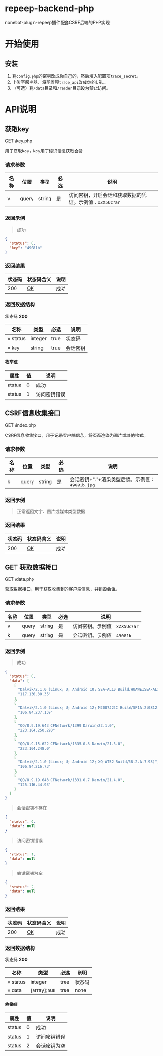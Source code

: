 # repeep-backend-php
nonebot-plugin-repeep插件配套CSRF后端的PHP实现

# 开始使用

## 安装

1. 将`config.php`的密钥改成你自己的，然后填入配置项`trace_secret`。
2. 上传至服务器，将配置项`trace_api`改成你的URL。
3. （可选）将`/data`目录和`/render`目录设为禁止访问。

# API说明

## 获取key

GET /key.php

用于获取key，key用于标识信息获取会话

### 请求参数

| 名称 | 位置  | 类型   | 必选 | 说明                                                    |
| ---- | ----- | ------ | ---- | ------------------------------------------------------- |
| v    | query | string | 是   | 访问密钥，开启会话和获取数据的凭证。示例值：`xZX5Uc7ar` |

### 返回示例

> 成功

```json
{
  "status": 0,
  "key": "49081b"
}
```

### 返回结果

| 状态码 | 状态码含义                                              | 说明 |
| ------ | ------------------------------------------------------- | ---- |
| 200    | [OK](https://tools.ietf.org/html/rfc7231#section-6.3.1) | 成功 |

### 返回数据结构

状态码 **200**

| 名称     | 类型    | 必选 | 说明     |
| -------- | ------- | ---- | -------- |
| » status | integer | true | 状态码   |
| » key    | string  | true | 会话密钥 |

#### 枚举值

| 属性   | 值   | 说明         |
| ------ | ---- | ------------ |
| status | 0    | 成功         |
| status | 1    | 访问密钥错误 |

## CSRF信息收集接口

GET /index.php

CSRF信息收集接口，用于记录客户端信息，将页面渲染为图片或其他格式。

### 请求参数

| 名称 | 位置  | 类型   | 必选 | 说明                                            |
| ---- | ----- | ------ | ---- | ----------------------------------------------- |
| k    | query | string | 是   | 会话密钥+"."+渲染类型后缀。示例值：`49081b.jpg` |

### 返回示例

> 正常返回文字、图片或媒体类型数据

### 返回结果

| 状态码 | 状态码含义                                              | 说明 |
| ------ | ------------------------------------------------------- | ---- |
| 200    | [OK](https://tools.ietf.org/html/rfc7231#section-6.3.1) | 成功 |

## GET 获取数据接口

GET /data.php

获取数据接口，用于获取收集到的客户端信息，并销毁会话。

### 请求参数

| 名称 | 位置  | 类型   | 必选 | 说明                          |
| ---- | ----- | ------ | ---- | ----------------------------- |
| v    | query | string | 是   | 访问密钥。示例值：`xZX5Uc7ar` |
| k    | query | string | 是   | 会话密钥。示例值：`49081b`    |

### 返回示例

> 成功

```json
{
  "status": 0,
  "data": [
    [
      "Dalvik/2.1.0 (Linux; U; Android 10; SEA-AL10 Build/HUAWEISEA-AL10)",
      "117.136.30.35"
    ],
    [
      "Dalvik/2.1.0 (Linux; U; Android 12; M2007J22C Build/SP1A.210812.016)",
      "106.84.237.139"
    ],
    [
      "QQ/8.9.19.643 CFNetwork/1399 Darwin/22.1.0",
      "223.104.250.220"
    ],
    [
      "QQ/8.9.15.622 CFNetwork/1335.0.3 Darwin/21.6.0",
      "223.104.248.0"
    ],
    [
      "Dalvik/2.1.0 (Linux; U; Android 12; XQ-AT52 Build/58.2.A.7.93)",
      "106.84.216.73"
    ],
    [
      "QQ/8.9.19.643 CFNetwork/1331.0.7 Darwin/21.4.0",
      "125.116.44.93"
    ]
  ]
}
```

> 会话密钥不存在

```json
{
  "status": 0,
  "data": null
}
```

> 访问密钥错误

```json
{
  "status": 1,
  "data": null
}
```

> 会话密钥为空

```json
{
  "status": 2,
  "data": null
}
```

### 返回结果

| 状态码 | 状态码含义                                              | 说明 |
| ------ | ------------------------------------------------------- | ---- |
| 200    | [OK](https://tools.ietf.org/html/rfc7231#section-6.3.1) | 成功 |

### 返回数据结构

状态码 **200**

| 名称     | 类型         | 必选 | 说明   |
| -------- | ------------ | ---- | ------ |
| » status | integer      | true | 状态码 |
| » data   | [array]¦null | true | none   |

#### 枚举值

| 属性   | 值   | 说明         |
| ------ | ---- | ------------ |
| status | 0    | 成功         |
| status | 1    | 访问密钥错误 |
| status | 2    | 会话密钥为空 |
